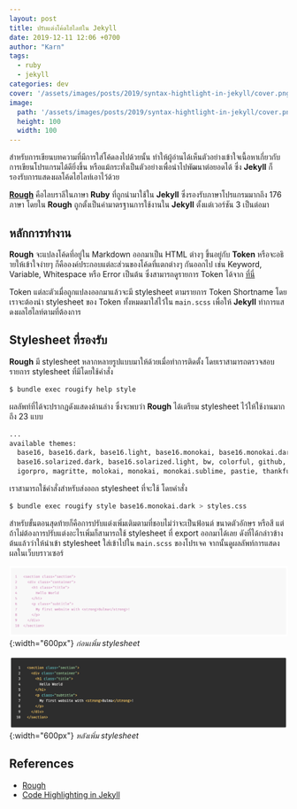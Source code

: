 ```yaml
---
layout: post
title: ปรับแต่งโค้ดไฮไลท์ใน Jekyll
date: 2019-12-11 12:06 +0700
author: "Karn"
tags:
  - ruby
  - jekyll
categories: dev
cover: '/assets/images/posts/2019/syntax-hightlight-in-jekyll/cover.png'
image:
  path: '/assets/images/posts/2019/syntax-hightlight-in-jekyll/cover.png'
  height: 100
  width: 100
---
```

สำหรับการเขียนบทความที่มีการใส่โค้ดลงไปด้วยนั้น ทำให้ผู้อ่านได้เห็นตัวอย่างเข้าใจเนื้อหาเกี่ยวกับการเขียนโปรแกรมได้ดียิ่งขึ้น หรือแม้กระทั่งเป็นตัวอย่างเพื่อนำไปพัฒนาต่อยอดได้ ซึ่ง **Jekyll** ก็รองรับการแสดงผลโค้ดไฮไลท์เอาไว้ด้วย <!--more-->

**[Rough](http://rouge.jneen.net)** คือไลบราลีในภาษา **Ruby** ที่ถูกนำมาใช้ใน **Jekyll** ซึ่งรองรับภาษาโปรแกรมมากถึง 176 ภาษา โดยใน **Rough** ถูกตั้งเป็นค่ามาตรฐานการใช้งานใน **Jekyll** ตั้งแต่เวอร์ชัน 3 เป็นต่อมา

## หลักการทำงาน
**Rough** จะแปลงโค้ดที่อยู่ใน Markdown ออกมาเป็น HTML ต่างๆ ขึ้นอยู่กับ **Token** หรือจะอธิายให้เข้าใจง่ายๆ ก็คือองค์ประกอบแต่ละส่วนของโค้ดที่แตกต่างๆ กันออกไป เช่น Keyword, Variable, Whitespace หรือ Error เป็นต้น ซึ่งสามารถดูรายการ Token ได้จาก [ที่นี่](https://github.com/rouge-ruby/rouge/wiki/List-of-tokens)

Token แต่ละตัวเมื่อถูกแปลงออกมาแล้วจะมี stylesheet ตามรายการ Token Shortname โดยเราจะต้องนำ stylesheet ของ Token ทั้งหมดมาใส่ไว้ใน `main.scss` เพื่อให้ **Jekyll** ทำการแสดงผลไฮไลท์ตามที่ต้องการ

## Stylesheet ที่รองรับ
**Rough** มี stylesheet หลากหลายรูปแบบมาให้ด้วยเมื่อทำการติดตั้ง โดยเราสามารถตรวจสอบรายการ stylesheet ที่มีโดยใช้คำสั่ง
```bash
$ bundle exec rougify help style
```

ผลลัพท์ที่ได้จะปรากฏดังแสดงด้านล่าง ซึ่งจะพบว่า **Rough** ได้เตรียม stylesheet ไว้ให้ใช้งานมากถึง 23 แบบ
```bash
...
available themes:
  base16, base16.dark, base16.light, base16.monokai, base16.monokai.dark, base16.monokai.light, base16.solarized,
  base16.solarized.dark, base16.solarized.light, bw, colorful, github, gruvbox, gruvbox.dark, gruvbox.light,
  igorpro, magritte, molokai, monokai, monokai.sublime, pastie, thankful_eyes, tulip
```
เราสามารถใช้คำสั่งสำหรับส่งออก stylesheet ที่จะใช้ โดยคำสั่ง
```bash
$ bundle exec rougify style base16.monokai.dark > styles.css
```

สำหรับขั้นตอนสุดท้ายก็คือการปรับแต่งเพิ่มเติมตามที่ชอบไม่ว่าจะเป็นฟ้อนต์ ขนาดตัวอักษร หรือสี แต่ถ้าไม่ต้องการปรับแต่งอะไรเพิ่มก็สามารถใช้ stylesheet ที่ export ออกมาได้เลย ดังที่ได้กล่าวข้างต้นแล้วว่าให้นำเข้า stylesheet ใส่เข้าไปใน `main.scss` ของโปรเจค จากนั้นดูผลลัพท์การแสดงผลในเว็บบราวเซอร์

![Before](/assets/images/posts/2019/syntax-hightlight-in-jekyll/before-add-stylesheet.png){:width="600px"}
*ก่อนเพิ่ม stylesheet*

![Before](/assets/images/posts/2019/syntax-hightlight-in-jekyll/after-add-stylesheet.png){:width="600px"}
*หลังเพิ่ม stylesheet*

## References
- [Rough](https://github.com/rouge-ruby/rouge)
- [Code Highlighting in Jekyll](https://jekyllrb.com/docs/liquid/tags/#code-snippet-highlighting)
